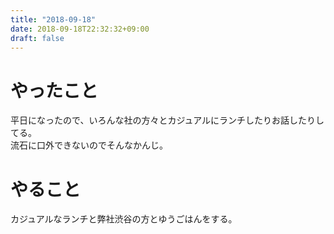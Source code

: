 ```yaml
---
title: "2018-09-18"
date: 2018-09-18T22:32:32+09:00
draft: false
---
```


# やったこと  
平日になったので、いろんな社の方々とカジュアルにランチしたりお話したりしてる。  
流石に口外できないのでそんなかんじ。  

# やること  
カジュアルなランチと弊社渋谷の方とゆうごはんをする。  
